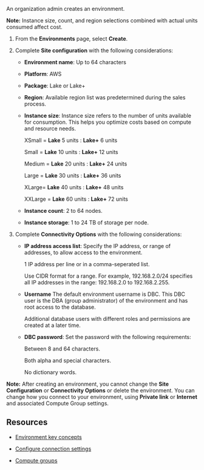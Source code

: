 
An organization admin creates an environment.

**Note:** Instance size, count, and region selections combined with actual units consumed affect cost.

1.  From the **Environments** page, select **Create**.

1.  Complete **Site configuration** with the following considerations:

    -   **Environment name**: Up to 64 characters

    -   **Platform**: AWS

    -   **Package**: Lake or Lake+

    -   **Region**: Available region list was predetermined during the sales process.

    -   **Instance size**: Instance size refers to the number of units available for consumption. This helps you optimize costs based on compute and resource needs.

        XSmall = **Lake** 5 units : **Lake+** 6 units

        Small = **Lake** 10 units : **Lake+** 12 units

        Medium = **Lake** 20 units : **Lake+** 24 units

        Large = **Lake** 30 units : **Lake+** 36 units

        XLarge= **Lake** 40 units : **Lake+** 48 units

        XXLarge = **Lake** 60 units : **Lake+** 72 units

    -   **Instance count**: 2 to 64 nodes.

    -   **Instance storage**: 1 to 24 TB of storage per node.

1.  Complete **Connectivity Options** with the following considerations:

    -   **IP address access list**: Specify the IP address, or range of addresses, to allow access to the environment.

        1 IP address per line or in a comma-seperated list.

        Use CIDR format for a range. For example, 192.168.2.0/24 specifies all IP addresses in the range: 192.168.2.0 to 192.168.2.255.

    -   **Username** The default environment username is DBC. This DBC user is the DBA (group administrator) of the environment and has root access to the database.

        Additional database users with different roles and permissions are created at a later time.

    -   **DBC password**: Set the password with the following requirements:

        Between 8 and 64 characters.

        Both alpha and special characters.

        No dictionary words.


**Note:** After creating an environment, you cannot change the **Site Configuration** or **Connectivity Options** or delete the environment. You can change how you connect to your environment, using **Private link** or **Internet** and associated Compute Group settings.

## Resources


-   [Environment key concepts](nmr1658424425362.md)

-   [Configure connection settings](laq1640280582810.md)

-   [Compute groups](mqu1640280532737.md)


